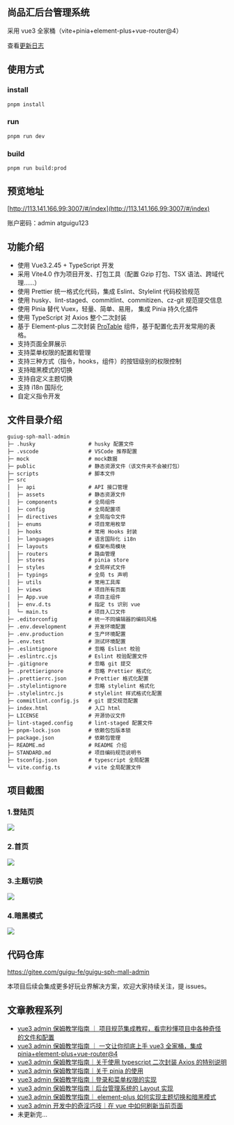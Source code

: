 ## 尚品汇后台管理系统

采用 vue3 全家桶（vite+pinia+element-plus+vue-router@4）

查看[更新日志](./CHANGELOG.md)


## 使用方式

### install

```
pnpm install
```

### run

```
pnpm run dev
```

### build

```
pnpm run build:prod
```

## 预览地址

[http://113.141.166.99:3007/#/index](http://113.141.166.99:3007/#/index)

账户密码：admin atguigu123

## 功能介绍

- 使用 Vue3.2.45 + TypeScript 开发
- 采用 Vite4.0 作为项目开发、打包工具（配置 Gzip 打包、TSX 语法、跨域代理……）
- 使用 Prettier 统一格式化代码，集成 Eslint、Stylelint 代码校验规范
- 使用 husky、lint-staged、commitlint、commitizen、cz-git 规范提交信息
- 使用 Pinia 替代 Vuex，轻量、简单、易用， 集成 Pinia 持久化插件
- 使用 TypeScript 对 Axios 整个二次封装
- 基于 Element-plus 二次封装 [ProTable](https://juejin.cn/post/7166068828202336263) 组件，基于配置化去开发常用的表格。
- 支持页面全屏展示
- 支持菜单权限的配置和管理
- 支持三种方式（指令，hooks，组件）的按钮级别的权限控制
- 支持暗黑模式的切换
- 支持自定义主题切换
- 支持 i18n 国际化
- 自定义指令开发

## 文件目录介绍

```
guiug-sph-mall-admin
├─ .husky                 # husky 配置文件
├─ .vscode                # VSCode 推荐配置
├─ mock                   # mock数据
├─ public                 # 静态资源文件（该文件夹不会被打包）
├─ scripts                # 脚本文件
├─ src
│  ├─ api                 # API 接口管理
│  ├─ assets              # 静态资源文件
│  ├─ components          # 全局组件
│  ├─ config              # 全局配置项
│  ├─ directives          # 全局指令文件
│  ├─ enums               # 项目常用枚举
│  ├─ hooks               # 常用 Hooks 封装
│  ├─ languages           # 语言国际化 i18n
│  ├─ layouts             # 框架布局模块
│  ├─ routers             # 路由管理
│  ├─ stores              # pinia store
│  ├─ styles              # 全局样式文件
│  ├─ typings             # 全局 ts 声明
│  ├─ utils               # 常用工具库
│  ├─ views               # 项目所有页面
│  ├─ App.vue             # 项目主组件
│  ├─ env.d.ts            # 指定 ts 识别 vue
│  └─ main.ts             # 项目入口文件
├─ .editorconfig          # 统一不同编辑器的编码风格
├─ .env.development       # 开发环境配置
├─ .env.production        # 生产环境配置
├─ .env.test              # 测试环境配置
├─ .eslintignore          # 忽略 Eslint 校验
├─ .eslintrc.cjs          # Eslint 校验配置文件
├─ .gitignore             # 忽略 git 提交
├─ .prettierignore        # 忽略 Prettier 格式化
├─ .prettierrc.json       # Prettier 格式化配置
├─ .stylelintignore       # 忽略 stylelint 格式化
├─ .stylelintrc.js        # stylelint 样式格式化配置
├─ commitlint.config.js   # git 提交规范配置
├─ index.html             # 入口 html
├─ LICENSE                # 开源协议文件
├─ lint-staged.config     # lint-staged 配置文件
├─ pnpm-lock.json         # 依赖包包版本锁
├─ package.json           # 依赖包管理
├─ README.md              # README 介绍
├─ STANDARD.md            # 项目编码规范说明书
├─ tsconfig.json          # typescript 全局配置
└─ vite.config.ts         # vite 全局配置文件
```

## 项目截图

### 1.登陆页

![](https://p3-juejin.byteimg.com/tos-cn-i-k3u1fbpfcp/cc43ab2effde43848d19df6e53125753~tplv-k3u1fbpfcp-zoom-1.image)

### 2.首页

![](https://p3-juejin.byteimg.com/tos-cn-i-k3u1fbpfcp/6d13f40912a64edbb0050c6966fc58b1~tplv-k3u1fbpfcp-zoom-1.image)

### 3.主题切换

![](https://p3-juejin.byteimg.com/tos-cn-i-k3u1fbpfcp/fb449a5f916242a3956a95a4a39f7cd5~tplv-k3u1fbpfcp-zoom-1.image)

### 4.暗黑模式

![](https://p3-juejin.byteimg.com/tos-cn-i-k3u1fbpfcp/96123e9e16ff4274acb2c01c0e2f3af9~tplv-k3u1fbpfcp-zoom-1.image)

## 代码仓库

https://gitee.com/guigu-fe/guigu-sph-mall-admin

本项目后续会集成更多好玩业界解决方案，欢迎大家持续关注，提 issues。

## 文章教程系列

- [vue3 admin 保姆教学指南 ｜ 项目规范集成教程，看完秒懂项目中各种奇怪的文件和配置](https://juejin.cn/post/7195080019394166842)
- [vue3 admin 保姆教学指南 ｜ 一文让你彻底上手 vue3 全家桶，集成 pinia+element-plus+vue-router@4](https://juejin.cn/post/7196852501190082616)
- [vue3 admin 保姆教学指南｜关于使用 typescript 二次封装 Axios 的特别说明](https://juejin.cn/post/7214146630467305530)
- [vue3 admin 保姆教学指南｜关于 pinia 的使用](https://juejin.cn/post/7214342319348138041)
- [vue3 admin 保姆教学指南｜登录和菜单权限的实现](https://juejin.cn/post/7215035912186413115)
- [vue3 admin 保姆教学指南｜后台管理系统的 Layout 实现](https://juejin.cn/post/7215125397347680314)
- [vue3 admin 保姆教学指南｜ element-plus 如何实现主题切换和暗黑模式](https://juejin.cn/post/7215485221830852665)
- [vue3 admin 开发中的奇淫巧技｜在 vue 中如何刷新当前页面](https://juejin.cn/post/7216130963276644407)
- 未更新完...
